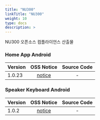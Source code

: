 ```yaml
---
title: "NU300"
linkTitle: "NU300"
weight: 10
type: docs
description: >
---
```

NU300 오픈소스 컴플라이언스 산출물

### Home App Android

| Version | OSS Notice | Source Code |
|---|:---:|:---:|
| 1.0.23 | [notice](https://opensource.sktelecom.com/compliance_artifacts/nugu_nu300_home/android/1.0.23/NUGU_HOME_android_1.0.23_OSS_Notice.html)  | - |

### Speaker Keyboard Android

| Version | OSS Notice | Source Code |
|---|:---:|:---:|
| 1.0.2 | [notice](https://opensource.sktelecom.com/compliance_artifacts/nugu_nu300_speaker_keyboard/android/1.0.2/NUGU_Keyboard_android_1.0.2_OSS_Notice.html)  | - |
